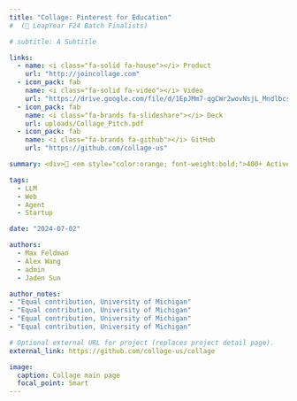 ```yaml
---
title: "Collage: Pinterest for Education"
#  (🤵 LeapYear F24 Batch Finalists)

# subtitle: A Subtitle

links:
  - name: <i class="fa-solid fa-house"></i> Product
    url: "http://joincollage.com"
  - icon_pack: fab
    name: <i class="fa-solid fa-video"></i> Video
    url: "https://drive.google.com/file/d/1EpJMm7-qgCWr2wovNsjL_MndlbcsJurq/view?usp=sharing"
  - icon_pack: fab
    name: <i class="fa-brands fa-slideshare"></i> Deck
    url: uploads/Collage_Pitch.pdf
  - icon_pack: fab
    name: <i class="fa-brands fa-github"></i> GitHub
    url: "https://github.com/collage-us"

summary: <div>🌟 <em style="color:orange; font-weight:bold;">400+ Active Users & 300+ Mentor Queries since launch. </em>🌟</div><div><p style=color:gray>Max Feldman*, Alex Wang*, <b>Zichen Zhang</b>*, Jaden Sun*, Kali Francisco, Nate Bennett, Leo Choi, Tanishka Nalawade, Joe Tang, Asher Katz, Eden McCullough, Dasha Skalitzky.<br></p></div>Accessible via your Google Education account, Collage is an AI-powered educational discovery engine that personalizes academic advising and scheduling and connects students with their classes, advisors, and peers. The platform features a personalized, Pinterest-like course catalog tailored to individual academic interests and career goals, an AI advisor to assist with scheduling decisions, and a social networking system for sharing schedules and connecting with peers.

tags:
  - LLM
  - Web
  - Agent
  - Startup

date: "2024-07-02"

authors:
  - Max Feldman
  - Alex Wang
  - admin
  - Jaden Sun

author_notes:
- "Equal contribution, University of Michigan"
- "Equal contribution, University of Michigan"
- "Equal contribution, University of Michigan"
- "Equal contribution, University of Michigan"

# Optional external URL for project (replaces project detail page).
external_link: https://github.com/collage-us/collage

image:
  caption: Collage main page
  focal_point: Smart
---
```

